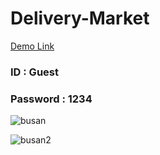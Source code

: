 # Delivery-Market
[Demo Link](https://yeoseokmin.herokuapp.com/)
### ID : Guest
### Password : 1234

![busan](https://user-images.githubusercontent.com/60656477/80189590-de653580-864d-11ea-8ecf-d578dc8baf09.png)

![busan2](https://user-images.githubusercontent.com/60656477/80189592-df966280-864d-11ea-9d5f-8b7d9a8a4b53.png)
